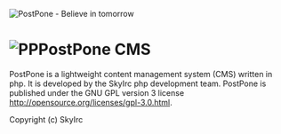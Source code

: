 ![PostPone - Believe in tomorrow](http://postpone.skyirc.net/images/logo.png)

# ![PP](http://postpone.skyirc.net/images/favicon.png)PostPone CMS

PostPone is a lightweight content management system (CMS) written in php.
It is developed by the SkyIrc php development team.
PostPone is published under the GNU GPL version 3 license http://opensource.org/licenses/gpl-3.0.html.

Copyright (c) SkyIrc